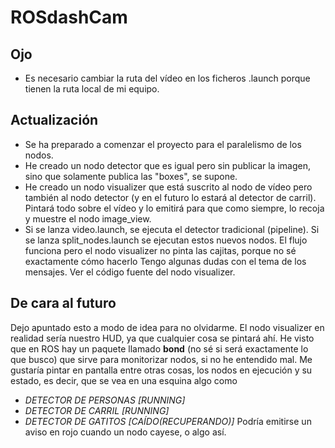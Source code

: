 # ROSdashCam

## Ojo
- Es necesario cambiar la ruta del vídeo en los ficheros .launch porque tienen la ruta local de mi equipo.

## Actualización
- Se ha preparado a comenzar el proyecto para el paralelismo de los nodos.
- He creado un nodo detector que es igual pero sin publicar la imagen, sino que solamente publica las "boxes", se supone.
- He creado un nodo visualizer que está suscrito al nodo de vídeo pero también al nodo detector (y en el futuro lo estará al detector de carril). Pintará todo sobre el vídeo y lo emitirá para que como siempre, lo recoja y muestre el nodo
image_view.
- Si se lanza video.launch, se ejecuta el detector tradicional (pipeline). Si se lanza split_nodes.launch se ejecutan
estos nuevos nodos. El flujo funciona pero el nodo visualizer no pinta las cajitas, porque no sé exactamente cómo hacerlo
Tengo algunas dudas con el tema de los mensajes. Ver el código fuente del nodo visualizer.

## De cara al futuro
Dejo apuntado esto a modo de idea para no olvidarme.
El nodo visualizer en realidad sería nuestro HUD, ya que cualquier cosa se pintará ahí.
He visto que en ROS hay un paquete llamado **bond** (no sé si será exactamente lo que busco) que sirve para monitorizar nodos, si no he entendido mal. Me gustaría pintar en pantalla entre otras cosas, los nodos en ejecución y su estado, es decir, que se vea en una esquina algo como
- *DETECTOR DE PERSONAS [RUNNING]*
- *DETECTOR DE CARRIL [RUNNING]*
- *DETECTOR DE GATITOS [CAÍDO(RECUPERANDO)]*
Podría emitirse un aviso en rojo cuando un nodo cayese, o algo así.
